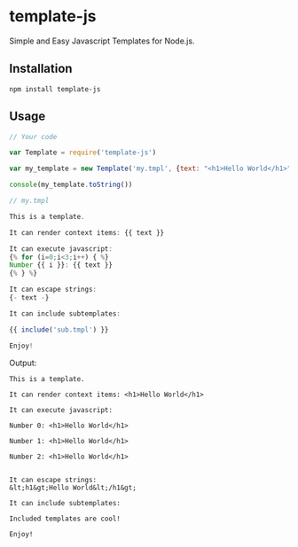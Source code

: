 # template-js

Simple and Easy Javascript Templates for Node.js.

## Installation

`npm install template-js`

## Usage

```js
// Your code

var Template = require('template-js')

var my_template = new Template('my.tmpl', {text: "<h1>Hello World</h1>"})

console(my_template.toString())
```

```js
// my.tmpl

This is a template.

It can render context items: {{ text }}

It can execute javascript:
{% for (i=0;i<3;i++) { %}
Number {{ i }}: {{ text }}
{% } %}

It can escape strings:
{- text -}

It can include subtemplates:

{{ include('sub.tmpl') }}

Enjoy!
```

Output:
```
This is a template.

It can render context items: <h1>Hello World</h1>

It can execute javascript:

Number 0: <h1>Hello World</h1>

Number 1: <h1>Hello World</h1>

Number 2: <h1>Hello World</h1>


It can escape strings:
&lt;h1&gt;Hello World&lt;/h1&gt;

It can include subtemplates:

Included templates are cool!

Enjoy!
```

